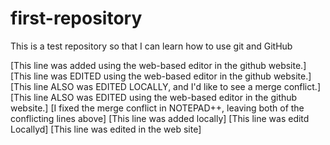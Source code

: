 first-repository
================

This is a test repository so that I can learn how to use git and GitHub

[This line was added using the web-based editor in the github website.]
[This line was EDITED using the web-based editor in the github website.]
[This line ALSO was EDITED LOCALLY, and I'd like to see a merge conflict.]
[This line ALSO was EDITED using the web-based editor in the github website.]
[I fixed the merge conflict in NOTEPAD++, leaving both of the conflicting lines above] 
[This line was added locally]
[This line was editd Locallyd]
[This line was edited in the web site]